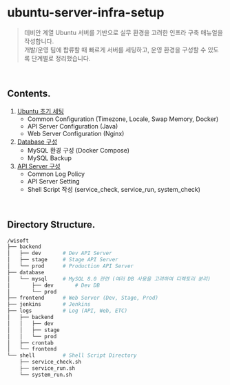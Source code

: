 # ubuntu-server-infra-setup

> 데비안 계열 Ubuntu 서버를 기반으로 실무 환경을 고려한 인프라 구축 매뉴얼을 작성합니다. <br />
> 개발/운영 팀에 합류할 때 빠르게 서버를 세팅하고, 운영 환경을 구성할 수 있도록 단계별로 정리했습니다.

<br />

## Contents.

1. [Ubuntu 초기 세팅](https://leeseunghee00.notion.site/0-Ubuntu-1f2889b5fe3d8049b782fe96cbb2616c?pvs=4)
    - Common Configuration (Timezone, Locale, Swap Memory, Docker)
    - API Server Configuration (Java)
    - Web Server Configuration (Nginx)
3. [Database 구성](https://leeseunghee00.notion.site/1-Database-1f2889b5fe3d807c9ac2c7015d3cd7ab?pvs=4)
    - MySQL 환경 구성 (Docker Compose)
    - MySQL Backup
4. [API Server 구성](https://leeseunghee00.notion.site/2-API-Server-1f2889b5fe3d80a685f9deaee8bf8501?pvs=4)
    - Common Log Policy
    - API Server Setting
    - Shell Script 작성 (service_check, service_run, system_check)

<br />

## Directory Structure.

```bash
/wisoft
├── backend
│   ├── dev       # Dev API Server
│   ├── stage     # Stage API Server
│   └── prod      # Production API Server
├── database
│   └── mysql     # MySQL 8.0 관련 (여러 DB 사용을 고려하여 디렉토리 분리)
│       ├── dev       # Dev DB
│       └── prod
├── frontend      # Web Server (Dev, Stage, Prod)
├── jenkins       # Jenkins 
├── logs          # Log (API, Web, ETC)
│   ├── backend
│   │   ├── dev
│   │   ├── stage
│   │   └── prod
│   ├── crontab
│   └── frontend
└── shell         # Shell Script Directory
    ├── service_check.sh
    ├── service_run.sh
    └── system_run.sh
```
